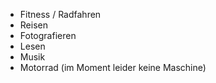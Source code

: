 - Fitness / Radfahren
- Reisen
- Fotografieren
- Lesen
- Musik
- Motorrad (im Moment leider keine Maschine)